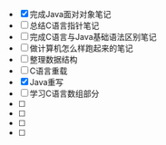 - [x] 完成Java面对对象笔记
- [ ] 总结C语言指针笔记
- [ ] 完成C语言与Java基础语法区别笔记
- [ ] 做计算机怎么样跑起来的笔记
- [ ] 整理数据结构
- [ ] C语言重载
- [x] Java重写
- [ ] 学习C语言数组部分
- [ ] 
- [ ] 
- [ ] 
- [ ] 